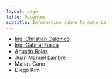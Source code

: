 ```yaml
---
layout: page
title: Docentes
subtitle: Información sobre la materia
---
```


* [Ing. Christian Cal&oacute;nico](https://github.com/calonico)
* [Ing. Gabriel Fusca](https://github.com/gfusca)
* [Agust&iacute;n Rojas](https://github.com/agrojas)
* [Juan Manuel Lambre](https://github.com/JuanmaLambre)
* Matias Cano
* Diego Kim
